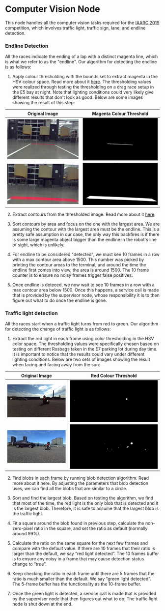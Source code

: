 Computer Vision Node
=========

This node handles all the computer vision tasks required for the [IAARC 2019](https://iarrc.org/) competition, which involves traffic light, traffic sign, lane, and endline detection.

### Endline Detection
All the races indicate the ending of a lap with a distinct magenta line, which is what we refer to as the "endline". Our algorithm for detecting the endline is as follows: 

1. Apply colour thresholding with the bounds set to extract magenta in the HSV colour space. Read more about it [here](https://docs.opencv.org/3.4/da/d97/tutorial_threshold_inRange.html). The thresholding values were realized through testing the thresholding on a drag race setup in the E5 bay at night. Note that lighting conditions could very likely give different results that don't look as good. Below are some images showing the result of this step:

Original Image            |  Magenta Colour Threshold
:------------------------:|:-------------------------:
![](images/endline1.jpg)  |  ![](images/endline1_thres.jpg)
![](images/endline2.jpg)  |  ![](images/endline2_thres.jpg)

2. Extract contours from the thresholded image. Read more about it [here](https://docs.opencv.org/3.4/d4/d73/tutorial_py_contours_begin.html).

3. Sort contours by area and focus on the one with the largest area. We are assuming the contour with the largest area must be the endline. This is a pretty safe assumption in our case, the only way this backfires is if there is some large magenta object bigger than the endline in the robot's line of sight, which is unlikely.

4. For endline to be considered "detected", we must see 10 frames in a row with a max contour area above 1500. This number was picked by printing the contour areas to the terminal, and around the time the endline first comes into view, the area is around 1500. The 10 frame counter is to ensure no noisy frames trigger false positives.

5. Once endline is deteced, we now wait to see 10 frames in a row with a max contour area below 1500. Once this happens, a service call is made that is provided by the supervisor node, whose responsibility it is to then figure out what to do once the endline is gone. 



### Traffic light detection
All the races start when a traffic light turns from red to green. Our algorithm for detecting the change of traffic light is as follows:

1.	Extract the red light in each frame using color thresholding in the HSV color space. The thresholding values were specifically chosen based on testing on different Rosbags taken in the E7 parking lot during day time. It is important to notice that the results could vary under different lighting conditions. Below are two sets of images showing the result when facing and facing away from the sun:

Original Image                 |  Red Colour Threshold
:-----------------------------:|:----------------------------------:
![](images/trafficLight1.jpg)  |  ![](images/trafficLight1_thre.jpg)
![](images/trafficLight2.jpg)  |  ![](images/trafficLight2_thre.jpg)

2.	Find blobs in each frame by running blob detection algorithm. Read more about it here. By adjusting the parameters that blob detection uses, we can find all the blobs that are similar to a circle.

3.	Sort and find the largest blob. Based on testing the algorithm, we find that most of the time, the red light is the only blob that is detected and it is the largest blob. Therefore, it is safe to assume that the largest blob is the traffic light.  

4.	Fit a square around the blob found in previous step, calculate the non-zero-pixel ratio in the square, and set the ratio as default (normally around 99%). 

5.	Calculate the ratio on the same square for the next few frames and compare with the default value. If there are 10 frames that their ratio is larger than the default, we say “red light detected”. The 10 frames buffer is to ensure any noisy in a frame that may cause detection status change to “true”.

6.	Keep checking the ratio in each frame until there are 5 frames that the ratio is much smaller than the default. We say “green light detected”. The 5-frame buffer has the functionality as the 10-frame buffer. 

7.	Once the green light is detected, a service call is made that is provided by the supervisor node that then figures out what to do. The traffic light node is shut down at the end. 


